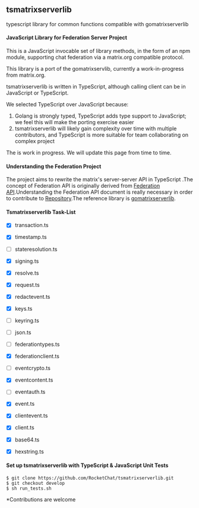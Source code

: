## tsmatrixserverlib

typescript library for common functions compatible with gomatrixserverlib

#### JavaScript Library for Federation Server Project

This is a JavaScript invocable set of library methods, in the form of an npm module, supporting chat federation via a matrix.org compatible protocol.

This library is a port of the gomatrixservlib, currently a work-in-progress from matrix.org.

tsmatrixserverlib is written in TypeScript, although calling client can be in JavaScript or TypeScript.

We selected TypeScript over JavaScript because:

1) Golang is strongly typed, TypeScript adds type support to JavaScript; we feel this will make the porting exercise easier
2) tsmatrixserverlib will likely gain complexity over time with multiple contributors, and TypeScript is more suitable for team collaborating on complex project

The is work in progress.  We will update this page from time to time.

#### Understanding the Federation Project

The project aims to rewrite the matrix's server-server API in TypeScript .The concept of Federation API is originally derived
from [Federation API](https://matrix.org/docs/spec/r0.0.1/server_server.html).Understanding the Federation API document is really necessary in order to contribute to [Repository](https://github.com/RocketChat/Rocket.Chat.Federation/tree/tsmatrixlib/tsmatrixserverlib).The reference library is [gomatrixserverlib](https://github.com/matrix-org/gomatrixserverlib).

#### Tsmatrixserverlib Task-List

- [x] transaction.ts
- [x] timestamp.ts
- [ ] stateresolution.ts
- [x] signing.ts
- [x] resolve.ts
- [x] request.ts
- [x] redactevent.ts
- [x] keys.ts
- [ ] keyring.ts
- [ ] json.ts
- [ ] federationtypes.ts
- [x] federationclient.ts
- [ ] eventcrypto.ts
- [x] eventcontent.ts
- [ ] eventauth.ts
- [x] event.ts
- [x] clientevent.ts
- [x] client.ts
- [x] base64.ts
- [x] hexstring.ts


#### Set up tsmatrixserverlib with TypeScript & JavaScript Unit Tests
```
$ git clone https://github.com/RocketChat/tsmatrixserverlib.git
$ git checkout develop
$ sh run_tests.sh
```
*Contributions are welcome
